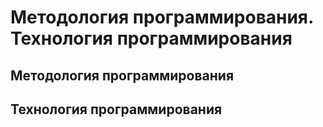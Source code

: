 Методология программирования.
Технология программирования
====

Методология программирования
----

Технология программирования
----
